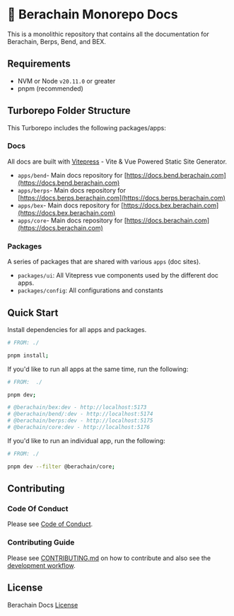 # 🐻 Berachain Monorepo Docs

This is a monolithic repository that contains all the documentation for Berachain, Berps, Bend, and BEX.

## Requirements

- NVM or Node `v20.11.0` or greater
- pnpm (recommended)

## Turborepo Folder Structure

This Turborepo includes the following packages/apps:

### Docs

All docs are built with [Vitepress](https://vitepress.dev) - Vite & Vue Powered Static Site Generator.

- `apps/bend`- Main docs repository for [https://docs.bend.berachain.com](https://docs.bend.berachain.com)
- `apps/berps`- Main docs repository for [https://docs.berps.berachain.com](https://docs.berps.berachain.com)
- `apps/bex`- Main docs repository for [https://docs.bex.berachain.com](https://docs.bex.berachain.com)
- `apps/core`- Main docs repository for [https://docs.berachain.com](https://docs.berachain.com)

### Packages

A series of packages that are shared with various `apps` (doc sites).

- `packages/ui`: All Vitepress vue components used by the different doc apps.
- `packages/config`: All configurations and constants

## Quick Start

Install dependencies for all apps and packages.

```bash
# FROM: ./

pnpm install;
```

If you'd like to run all apps at the same time, run the following:

```bash
# FROM:  ./

pnpm dev;

# @berachain/bex:dev - http://localhost:5173
# @berachain/bend/:dev - http://localhost:5174
# @berachain/berps:dev - http://localhost:5175
# @berachain/core:dev - http://localhost:5176
```

If you'd like to run an individual app, run the following:

```bash
# FROM: ./

pnpm dev --filter @berachain/core;
```

## Contributing

### Code Of Conduct

Please see [Code of Conduct](CODE_OF_CONDUCT.md).

### Contributing Guide

Please see [CONTRIBUTING.md](CONTRIBUTING.md) on how to contribute and also see the [development workflow](CONTRIBUTING.md#development-workflow).

## License

Berachain Docs [License](LICENSE)

